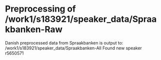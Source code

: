 # Preprocessing of /work1/s183921/speaker_data/Spraakbanken-Raw
Danish preprocessed data from Spraakbanken is output to: /work1/s183921/speaker_data/Spraakbanken-All
Found new speaker r5650571
